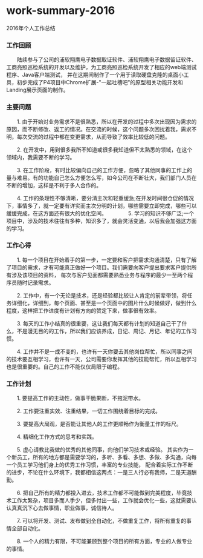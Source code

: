 # work-summary-2016
2016年个人工作总结
### 工作回顾
　　陆续参与了公司的浦软翔鹰电子数据取证软件、浦软翔鹰电子数据留证软件、工商亮照巡检系统的开发以及维护，为工商亮照巡检系统开发了相应的web端测试程序、Java客户端测试，
并在这期间制作了一个用于读取硬盘克隆的桌面小工具，初步完成了P4项目中Chrome扩展-"一起吐槽吧"的原型相关功能开发和Landing展示页面的制作。	
### 主要问题
　　1. 由于开始对业务需求不是很熟悉，所以在开发的过程中多次出现因为需求的原因，而不断修改、返工的情况。在交流的时候，这个问题多次困扰着我，需求不明，每次交流的过程中都在变更需求，从而导致了效率比较低的问题。

　　2. 在开发中，用到很多我所不知道或很多我知道但不太熟悉的领域，在这个领域内，我需要不断的学习。

　　3. 在工作阶段，有时比较偏向自己的工作方便，忽略了其他同事的工作上的量与难易。有的功能自己怎么方便怎么写，如今公司在不断壮大，我们部门人员在不断的增加，这样是不利于多人合作的。

　　4. 工作的条理性不够清晰，要分清主次和轻重缓急;在开发时间很仓促的情况下，事情多了，就一定要有详实而主次分明的计划，哪些需要立即完成，哪些可以缓缓完成，在这方面还有很大的优化空间。　
　
　　5. 学习的知识不够广泛;一个项目中，涉及的技术往往有多种，知识多了，就会灵活变通，以后我会加强这方面的学习。

### 工作心得
　　1. 每一个项目在开始着手的第一步，一定要和客户把需求沟通清楚，只有了解了项目的需求，才有可能真正做好一个项目。我们需要向客户提出要求客户提供所有涉及该项目的资料，
每次与客户见面都需要熟悉业务与程序的最少一至两个程序员随时记录需求。

　　2. 工作中，有一个无论是技术，还是经验都比较让人肯定的前辈带领，将任务详细化，详细到，每个页面、甚至是一个页面中的图片什么时候做好，做到什么程度，这样把工作进度有计划有方向的赞定下来，做事很有效率。

　　3. 每天的工作小结真的很重要，这让我们每天都有计划的知道自己干了什么，不是漫无目的的工作，所以我们应该养成，日记、周记、月记、年记的工作习惯。

　　4. 工作并不是一成不变的，也许有一天你要去其他岗位帮忙，所以同事之间的技术要互相学习，也许有一天，公司需要你发挥其他的技能帮忙，所以互相学习也是很重要的。自己的工作不能仅仅局限于编程。
### 工作计划
　　1. 要提高工作的主动性，做事干脆果断，不拖泥带水。

　　2. 工作要注重实效、注重结果，一切工作围绕着目标的完成。

　　3. 要提高大局观，是否能让其他人的工作更顺畅作为衡量工作的标尺。

　　4. 精细化工作方式的思考和实践。

　　5. 虚心请教比我做的优秀的其他同事，向他们学习技术或经验。 其实作为一个新员工，所有的地方都是需要学习的，多听、多看、多想、多做、多沟通，向每一个员工学习他们身上的优秀工作习惯，丰富的专业技能，
配合着实际工作不断的进步，不论在什么环境下，我都相信这两点：一是三人行必有我师，二是天道酬勤。

　　6. 把自己所有的精力都投入进去，技术工作都不可能做到完美程度，毕竟技术工作太繁杂，项目多而人手少，但多付出一些，工作就会优化一些，这就需要认认真真沉下心去做事情，职业做事，诚信待人。

　　7. 可以将开发、测试、发布做到全自动化，不做重复工作，将所有重复的事情全部自动化。

　　8. 一个人的精力有限，不可能兼顾到整个项目的所有方面，专业的人做专业的事情。